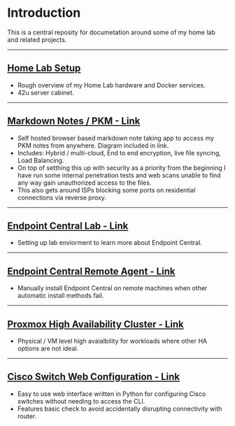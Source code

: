 # Introduction
This is a central reposity for documetation around some of my home lab and related projects.

---

## [Home Lab Setup](https://github.com/Dzzs/Projects/blob/main/Home%20Lab.md)
- Rough overview of my Home Lab hardware and Docker services.
- 42u server cabinet.
  
---

## [Markdown Notes / PKM - Link](https://github.com/Dzzs/Projects/blob/main/Markdown%20Notes.md)
- Self hosted browser based markdown note taking app to access my PKM notes from anywhere. Diagram included in link.
- Includes: Hybrid / multi-cloud, End to end encryption, live file syncing, Load Balancing.
- On top of setthing this up with security as a priority from the beginning I have run some internal penetration tests and web scans unable to find any way gain unauthorized access to the files.
- This also gets around ISPs blocking some ports on residential connections via reverse proxy.

---

## [Endpoint Central Lab - Link](https://github.com/Dzzs/Projects/blob/main/Endpoint%20Central%20Lab.md)
- Setting up lab enviorment to learn more about Endpoint Central.

---

## [Endpoint Central Remote Agent - Link](https://github.com/Dzzs/Projects/blob/main/Endpoint%20Central%20Remote%20Agent.md)
- Manually install Endpoint Central on remote machines when other automatic install methods fail.

---

## [Proxmox High Availability Cluster - Link](https://github.com/Dzzs/Projects/blob/main/Proxmox%20HA%20Cluster.md)
- Physical / VM level high avaialbility for workloads where other HA options are not ideal.

---

## [Cisco Switch Web Configuration - Link](https://github.com/Dzzs/3850WebConfig)
- Easy to use web interface written in Python for configuring Cisco switches without needing to access the CLI.
- Features basic check to avoid accidentally disrupting connectivity with router.
